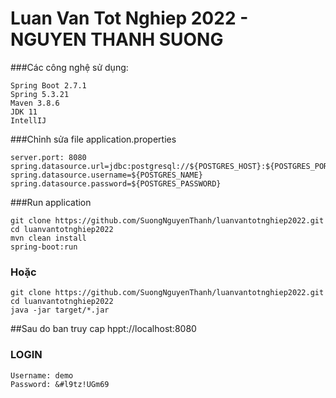 # Luan Van Tot Nghiep 2022 - NGUYEN THANH SUONG
###Các công nghệ sử dụng:
```
Spring Boot 2.7.1
Spring 5.3.21
Maven 3.8.6
JDK 11
IntellIJ
```

###Chỉnh sửa file application.properties
```
server.port: 8080
spring.datasource.url=jdbc:postgresql://${POSTGRES_HOST}:${POSTGRES_PORT}/${POSTGRES_DB}
spring.datasource.username=${POSTGRES_NAME}
spring.datasource.password=${POSTGRES_PASSWORD}
```
###Run application
```
git clone https://github.com/SuongNguyenThanh/luanvantotnghiep2022.git
cd luanvantotnghiep2022
mvn clean install
spring-boot:run
```
### Hoặc
```
git clone https://github.com/SuongNguyenThanh/luanvantotnghiep2022.git
cd luanvantotnghiep2022
java -jar target/*.jar
```
##Sau do ban truy cap hppt://localhost:8080

### LOGIN
```
Username: demo
Password: &#l9tz!UGm69
```